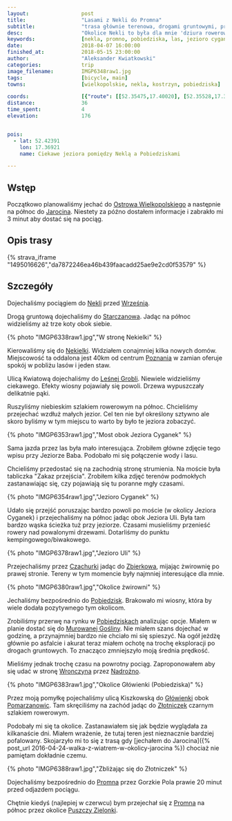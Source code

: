 ```yaml
---
layout:                 post
title:                  "Lasami z Nekli do Promna"
subtitle:               "trasa głównie terenowa, drogami gruntowymi, przez las, z widokiem na kilka jezior; wiosna dopiero się pojawia"
desc:                   "Okolice Nekli to była dla mnie 'dziura rowerowa'. Chciałem przejechać przez te okolice w sposób bardziej terenowy. Zobaczyć las i jeziora na zachód od Czerniejewa."
keywords:               [nekla, promno, pobiedziska, las, jezioro cyganek, jezioro uli]
date:                   2018-04-07 16:00:00
finished_at:            2018-05-15 23:00:00
author:                 "Aleksander Kwiatkowski"
categories:             trip
image_filename:         IMGP6348raw1.jpg
tags:                   [bicycle, main]
towns:                  [wielkopolskie, nekla, kostrzyn, pobiedziska]

coords:                 [{"route": [[52.35475,17.40020], [52.35528,17.38878], [52.37100,17.38080], [52.37084,17.39145], [52.39850,17.36647], [52.40112,17.34613], [52.40913,17.35849], [52.42311,17.37076], [52.43185,17.36432], [52.43462,17.37153], [52.45330,17.33265], [52.44891,17.32381], [52.45639,17.31918], [52.46397,17.30192], [52.47908,17.28313], [52.50072,17.27815], [52.49162,17.25841], [52.49147,17.23832], [52.49345,17.20674], [52.47155,17.21352]], "type": "bicycle"}]
distance:               36
time_spent:             4
elevation:              176


pois:
  - lat: 52.42391
    lon: 17.36921
    name: Ciekawe jeziora pomiędzy Neklą a Pobiedziskami

---
```


[wiki-starczanowo]: https://pl.wikipedia.org/wiki/Starczanowo_(powiat_wrzesi%C5%84ski)
[wiki-ostrow-wielkopolski]: https://pl.wikipedia.org/wiki/Ostr%C3%B3w_Wielkopolski
[wiki-jarocin]: https://pl.wikipedia.org/wiki/Jarocin
[wiki-nekla]: https://pl.wikipedia.org/wiki/Nekla
[wiki-wrzesnia]: https://pl.wikipedia.org/wiki/Wrze%C5%9Bnia
[wiki-nekielka]: https://pl.wikipedia.org/wiki/Nekielka
[wiki-poznan]: https://pl.wikipedia.org/wiki/Pozna%C5%84
[wiki-lesna-grobla]: https://pl.wikipedia.org/wiki/Le%C5%9Bna_Grobla
[wiki-czachurki]: https://pl.wikipedia.org/wiki/Czachurki
[wiki-zbierkowo]: https://pl.wikipedia.org/wiki/Zbierkowo
[wiki-pobiedziska]: https://pl.wikipedia.org/wiki/Pobiedziska
[wiki-murowana-goslina]: https://pl.wikipedia.org/wiki/Murowana_Go%C5%9Blina
[wiki-wronczyn]: https://pl.wikipedia.org/wiki/Wronczyn_(gmina_Pobiedziska)
[wiki-nadrozno]: https://pl.wikipedia.org/wiki/Nadro%C5%BCno
[wiki-glowienka]: https://pl.wikipedia.org/wiki/G%C5%82%C3%B3wienka
[wiki-pomarzanowice]: https://pl.wikipedia.org/wiki/Pomarzanowice
[wiki-zlotniczki]: https://pl.wikipedia.org/wiki/Z%C5%82otniczki_(wojew%C3%B3dztwo_wielkopolskie)
[wiki-promno]: https://pl.wikipedia.org/wiki/Promno_(wie%C5%9B_w_wojew%C3%B3dztwie_wielkopolskim)
[wiki-puszcza-zielonka]: https://pl.wikipedia.org/wiki/Park_Krajobrazowy_Puszcza_Zielonka


## Wstęp

Początkowo planowaliśmy jechać do [Ostrowa Wielkopolskiego][wiki-ostrow-wielkopolski]
a następnie na północ do [Jarocina][wiki-jarocin]. Niestety za późno dostałem informacje
i zabrakło mi 3 minut aby dostać się na pociąg.

## Opis trasy

{% strava_iframe "1495016626","da7872246ea46b439faacadd25ae9e2cd0f53579" %}

## Szczegóły

Dojechaliśmy pociągiem do [Nekli][wiki-nekla] przed [Wrześnią][wiki-wrzesnia].

Drogą gruntową dojechaliśmy do [Starczanowa][wiki-starczanowo]. Jadąc na północ
widzieliśmy aż trze koty obok siebie.

{% photo "IMGP6338raw1.jpg","W stronę Nekielki" %}

Kierowaliśmy się do [Nekielki][wiki-nekielka]. Widziałem conajmniej kilka nowych domów.
Miejscowość ta oddalona jest 40km od centrum [Poznania][wiki-poznan] w zamian
oferuje spokój w pobliżu lasów i jeden staw.

Ulicą Kwiatową dojechaliśmy do [Leśnej Grobli][wiki-lesna-grobla].
Niewiele widzieliśmy ciekawego. Efekty wiosny pojawiały się powoli. Drzewa wypuszczały
delikatnie pąki.

Ruszyliśmy niebieskim szlakiem rowerowym na północ. Chcieliśmy przejechać
wzdłuż małych jezior. Cel ten nie był określony sztywno
ale skoro byliśmy w tym miejscu to warto by było te jeziora zobaczyć.

{% photo "IMGP6353raw1.jpg","Most obok Jeziora Cyganek" %}

Sama jazda przez las była mało interesująca.
Zrobiłem główne zdjęcie tego wpisu przy Jeziorze Baba. Podobało mi się
połączenie wody i lasu.

Chcieliśmy przedostać się na zachodnią stronę strumienia. Na moście była
tabliczka "Zakaz przejścia". Zrobiłem kilka zdjęć terenów podmokłych zastanawiając
się, czy pojawiają się tu poranne mgły czasami.

{% photo "IMGP6354raw1.jpg","Jezioro Cyganek" %}

Udało się przejść poruszając bardzo powoli po moście (w okolicy
Jeziora Cyganek) i przejechaliśmy na północ jadąc obok Jeziora Uli.
Była tam bardzo wąska ścieżka tuż przy jeziorze. Czasami musieliśmy przenieść
rowery nad powalonymi drzewami.
Dotarliśmy do punktu kempingowego/biwakowego.

{% photo "IMGP6378raw1.jpg","Jezioro Uli" %}

Przejechaliśmy przez [Czachurki][wiki-czachurki] jadąc do [Zbierkowa][wiki-zbierkowo],
mijając żwirownię po prawej stronie. Tereny w tym momencie były
najmniej interesujące dla mnie.

{% photo "IMGP6380raw1.jpg","Okolice żwirowni" %}

Jechaliśmy bezpośrednio do [Pobiedzisk][wiki-pobiedziska]. Brakowało mi wiosny,
która by wiele dodała pozytywnego tym okolicom.

Zrobiliśmy przerwę na rynku w [Pobiedziskach][wiki-pobiedziska] analizując opcje.
Miałem w planie dostać się do [Murowanej Gośliny][wiki-murowana-goslina].
Nie miałem szans dojechać w godzinę, a przynajmniej bardzo nie chciało mi się
spieszyć.
Na ogół jeżdżę głównie po asfalcie i akurat teraz miałem ochotę na trochę
eksploracji po drogach gruntowych. To znacząco zmniejszyło moją średnia prędkość.

Mieliśmy jednak trochę czasu na powrotny pociąg. Zaproponowałem aby się udać
w stronę [Wronczyna][wiki-wronczyn] przez [Nadrożno][wiki-nadrozno].

{% photo "IMGP6383raw1.jpg","Okolice Główienki (Pobiedziska)" %}

Przez moją pomyłkę pojechaliśmy ulicą Kiszkowską do [Główienki][wiki-glowienka]
obok [Pomarzanowic][wiki-pomarzanowice].
Tam skręciliśmy na zachód jadąc do [Złotniczek][wiki-zlotniczki] czarnym
szlakiem rowerowym.

Podobały mi się ta okolice. Zastanawiałem się jak będzie wyglądała za kilkanaście dni.
Miałem wrażenie, że tutaj teren jest nieznacznie bardziej pofalowany.
Skojarzyło mi to się z trasą gdy
[jechałem do Jarocina]({% post_url 2016-04-24-walka-z-wiatrem-w-okolicy-jarocina %}) chociaż nie pamiętam dokładnie czemu.

{% photo "IMGP6388raw1.jpg","Zbliżając się do Złotniczek" %}

Dojechaliśmy bezpośrednio do [Promna][wiki-promno] przez Gorzkie Pola prawie 20 minut przed odjazdem pociągu.

Chętnie kiedyś (najlepiej w czerwcu) bym przejechał się z [Promna][wiki-promno]
na północ przez okolice [Puszczy Zielonki][wiki-puszcza-zielonka].
